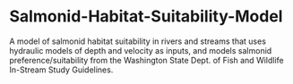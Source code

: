 # Salmonid-Habitat-Suitability-Model
A model of salmonid habitat suitability in rivers and streams that uses hydraulic models of depth and velocity as inputs, and models salmonid preference/suitability from the Washington State Dept. of Fish and Wildlife In-Stream Study Guidelines.
